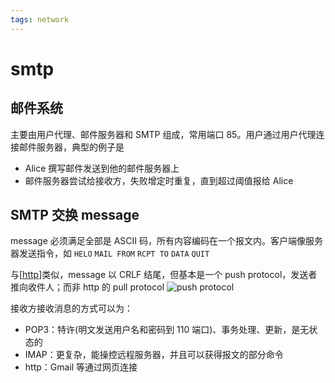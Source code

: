 ```yaml
---
tags: network
---
```


# smtp

## 邮件系统

主要由用户代理、邮件服务器和 SMTP 组成，常用端口 85。用户通过用户代理连接邮件服务器，典型的例子是

- Alice 撰写邮件发送到他的邮件服务器上
- 邮件服务器尝试给接收方，失败增定时重复，直到超过阈值报给 Alice

## SMTP 交换 message

message 必须满足全部是 ASCII 码，所有内容编码在一个报文内。客户端像服务器发送指令，如 `HELO` `MAIL FROM` `RCPT TO` `DATA` `QUIT`

与[[http]]类似，message 以 CRLF 结尾，但基本是一个 push protocol，发送者推向收件人；而非 http 的 pull protocol
![push protocol](../../attachments/smtp.png)

接收方接收消息的方式可以为：

- POP3：特许(明文发送用户名和密码到 110 端口)、事务处理、更新，是无状态的
- IMAP：更复杂，能操控远程服务器，并且可以获得报文的部分命令
- http：Gmail 等通过网页连接

[//begin]: # "Autogenerated link references for markdown compatibility"
[http]: http.md "http"
[//end]: # "Autogenerated link references"
